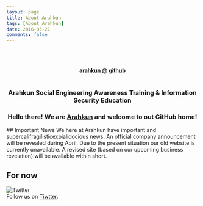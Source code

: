 ```yaml
---
layout: page
title: About Arahkun 
tags: [About Arahkun]
date: 2016-03-21
comments: false
---
```

<br><br> 
<center><a href="https://arahkun.github.io/"><b>arahkun @ github</b></a>
<br><br>

### Arahkun Social Engineering Awareness Training & Information Security Education 
  
### Hello there! We are [Arahkun](http://arahkun.com) and welcome to out GitHub home!
</center>
## Important News
We here at Arahkun have important and supercalifragilisticexpialidocious news.
An official company announcement will be revealed during April.
Due to the present situation our old website is currently unavailable.
A revised site (based on our upcoming business revelation) will be available within short. 

## For now

![Twitter](http://www.freeiconspng.com/uploads/twitter-icon--pretty-social-media-iconset--custom-icon-design-29.png)    
Follow us on [Tiwtter](https://twitter.com/arahkun).


